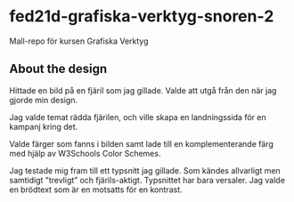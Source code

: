 # fed21d-grafiska-verktyg-snoren-2
Mall-repo för kursen Grafiska Verktyg


## About the design

Hittade en bild på en fjäril som jag gillade. Valde att utgå från den när jag gjorde min design.

Jag valde temat rädda fjärilen, och ville skapa en landningssida för en kampanj kring det.

Valde färger som fanns i bilden samt lade till en komplementerande färg med hjälp av W3Schools Color Schemes. 

Jag testade mig fram till ett typsnitt jag gillade. Som kändes allvarligt men samtidigt ”trevligt” och fjärils-aktigt. Typsnittet har bara versaler. Jag valde en brödtext som är en motsatts för en kontrast. 

